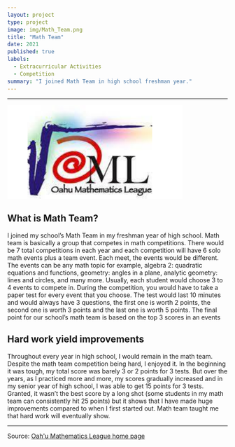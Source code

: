 ```yaml
---
layout: project
type: project
image: img/Math_Team.png
title: "Math Team"
date: 2021
published: true
labels:
  - Extracurricular Activities
  - Competition
summary: "I joined Math Team in high school freshman year."
---
```


<hr>
<img width="400px" 
     class="rounded float-start pe-4" 
     src="../img/Math_Team.png" >

## What is Math Team?
I joined my school’s Math Team in my freshman year of high school. Math team is basically a group that competes in math competitions. There would be 7 total competitions in each year and each competition will have 6 solo math events plus a team event. Each meet, the events would be different. The events can be any math topic for example, algebra 2: quadratic equations and functions, geometry: angles in a plane, analytic geometry: lines and circles, and many more. Usually, each student would choose 3 to 4 events to compete in. During the competition, you would have to take a paper test for every event that you choose. The test would last 10 minutes and would always have 3 questions, the first one is worth 2 points, the second one is worth 3 points and the last one is worth 5 points. The final point for our school’s math team is based on the top 3 scores in an events

## Hard work yield improvements
Throughout every year in high school, I would remain in the math team. Despite the math team competition being hard, I enjoyed it. In the beginning it was tough, my total score was barely 3 or 2 points for 3 tests. But over the years, as I practiced more and more, my scores gradually increased and in my senior year of high school, I was able to get 15 points for 3 tests. Granted, it wasn’t the best score by a long shot (some students in my math team can consistently hit 25 points) but it shows that I have made huge improvements compared to when I first started out. Math team taught me that hard work will eventually show.

	
<hr>

Source: [Oah'u Mathematics League home page](https://www.oahumath.org/home)
